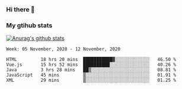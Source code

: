 ### Hi there 👋

### My gtihub stats

[![Anurag's github stats](https://github-readme-stats.vercel.app/api?username=gaozhidong)](https://github.com/gaozhidong/github-readme-stats)

<!--START_SECTION:waka-->
```text
Week: 05 November, 2020 - 12 November, 2020

HTML         18 hrs 20 mins  ███████████▓░░░░░░░░░░░░░   46.50 % 
Vue.js       15 hrs 52 mins  ██████████░░░░░░░░░░░░░░░   40.26 % 
Java         3 hrs 28 mins   ██▒░░░░░░░░░░░░░░░░░░░░░░   08.81 % 
JavaScript   45 mins         ▒░░░░░░░░░░░░░░░░░░░░░░░░   01.91 % 
XML          29 mins         ▒░░░░░░░░░░░░░░░░░░░░░░░░   01.25 % 
```
<!--END_SECTION:waka-->